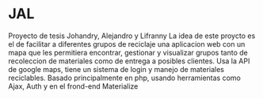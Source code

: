 # JAL
Proyecto de tesis Johandry, Alejandro y Lifranny
La idea de este proycto es el de facilitar a diferentes grupos de reciclaje una aplicacion web con un mapa que les permitiera encontrar, gestionar y visualizar grupos tanto de recoleccion de materiales como de entrega a posibles clientes.
Usa la API de google maps, tiene un sistema de login y manejo de materiales reciclables. Basado principalmente en php, usando herramientas como Ajax, Auth y en el frond-end Materialize
